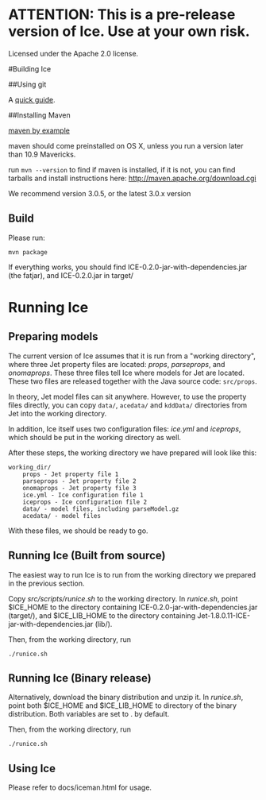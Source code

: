 # ATTENTION: This is a pre-release version of Ice. Use at your own risk.

Licensed under the Apache 2.0 license.

#Building Ice

##Using git

A [quick guide](http://rogerdudler.github.io/git-guide/).

##Installing Maven

[maven by example](http://books.sonatype.com/mvnex-book/reference/public-book.html)

maven should come preinstalled on OS X, unless you run a version
later than 10.9 Mavericks.

run `mvn --version` to find if maven is installed, if it is not, you can
find tarballs and install instructions here:
<http://maven.apache.org/download.cgi>

We recommend version 3.0.5, or the latest 3.0.x version

## Build

Please run:

	mvn package

If everything works, you should find
ICE-0.2.0-jar-with-dependencies.jar (the fatjar), and ICE-0.2.0.jar in
target/

# Running Ice

## Preparing models

The current version of Ice assumes that it is run from a "working directory", where three Jet property files are located: *props*, *parseprops*, and *onomaprops*. These three files tell Ice where models for Jet are located. These two files are released together with the Java source code: `src/props`.

In theory, Jet model files can sit anywhere. However, to use the property files directly, you can copy `data/`, `acedata/` and `kddData/` directories from Jet into the working directory.

In addition, Ice itself uses two configuration files: *ice.yml* and *iceprops*, which should be put in the working directory as well. 

After these steps, the working directory we have prepared will look like this:

    working_dir/
        props - Jet property file 1
        parseprops - Jet property file 2
        onomaprops - Jet property file 3
        ice.yml - Ice configuration file 1
        iceprops - Ice configuration file 2
        data/ - model files, including parseModel.gz
        acedata/ - model files

With these files, we should be ready to go. 

## Running Ice (Built from source)

The easiest way to run Ice is to run from the working directory we prepared in the previous section.

Copy *src/scripts/runice.sh* to the working directory. In *runice.sh*, point $ICE\_HOME to 
the directory containing ICE-0.2.0-jar-with-dependencies.jar (target/), and
$ICE\_LIB\_HOME to the directory containing Jet-1.8.0.11-ICE-jar-with-dependencies.jar (lib/).

Then, from the working directory, run

    ./runice.sh
    
## Running Ice (Binary release)

Alternatively, download the binary distribution and unzip it. In *runice.sh*, point both $ICE\_HOME
and $ICE\_LIB\_HOME to directory of the binary distribution. Both variables are set to . by default.

Then, from the working directory, run

    ./runice.sh

## Using Ice

Please refer to docs/iceman.html for usage.